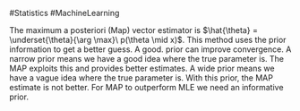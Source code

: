#Statistics #MachineLearning 

The maximum a posteriori (Map) vector estimator is $\hat{\theta} = \underset{\theta}{\arg \max}\ p(\theta \mid x)$.
This method uses the prior information to get a better guess. A good. prior can improve convergence. A narrow prior means we have a good idea where the true parameter is. The MAP exploits this and provides better estimates. A wide prior means we have a vague idea where the true parameter is. With this prior, the MAP estimate is not better. For MAP to outperform MLE we need an informative prior.
